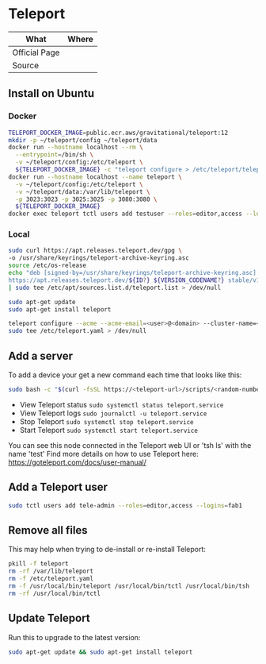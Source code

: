 # Teleport

| What          | Where |
|---------------|-------|
| Official Page |       |
| Source        |       |

## Install on Ubuntu

### Docker

``` sh
TELEPORT_DOCKER_IMAGE=public.ecr.aws/gravitational/teleport:12
mkdir -p ~/teleport/config ~/teleport/data
docker run --hostname localhost --rm \
  --entrypoint=/bin/sh \
  -v ~/teleport/config:/etc/teleport \
  ${TELEPORT_DOCKER_IMAGE} -c "teleport configure > /etc/teleport/teleport.yaml"
docker run --hostname localhost --name teleport \
  -v ~/teleport/config:/etc/teleport \
  -v ~/teleport/data:/var/lib/teleport \
  -p 3023:3023 -p 3025:3025 -p 3080:3080 \
  ${TELEPORT_DOCKER_IMAGE}
docker exec teleport tctl users add testuser --roles=editor,access --logins=root,ubuntu,ec2-user
```

### Local

``` sh
sudo curl https://apt.releases.teleport.dev/gpg \
-o /usr/share/keyrings/teleport-archive-keyring.asc
source /etc/os-release
echo "deb [signed-by=/usr/share/keyrings/teleport-archive-keyring.asc] \
https://apt.releases.teleport.dev/${ID?} ${VERSION_CODENAME?} stable/v12" \
| sudo tee /etc/apt/sources.list.d/teleport.list > /dev/null

sudo apt-get update
sudo apt-get install teleport

teleport configure --acme --acme-email=<user>@<domain> --cluster-name=<FQDN> | \
sudo tee /etc/teleport.yaml > /dev/null
```

## Add a server

To add a device your get a new command each time that looks like this:

``` sh
sudo bash -c "$(curl -fsSL https://<teleport-url>/scripts/<random-number>/install-node.sh)"
```

- View Teleport status ```sudo systemctl status teleport.service```
- View Teleport logs ```sudo journalctl -u teleport.service```
- Stop Teleport ```sudo systemctl stop teleport.service```
- Start Teleport ```sudo systemctl start teleport.service```

You can see this node connected in the Teleport web UI or 'tsh ls' with the name 'test'
Find more details on how to use Teleport here: <https://goteleport.com/docs/user-manual/>

## Add a Teleport user

``` sh
sudo tctl users add tele-admin --roles=editor,access --logins=fab1
```

## Remove all files

This may help when trying to de-install or re-install Teleport:

``` sh
pkill -f teleport
rm -rf /var/lib/teleport
rm -f /etc/teleport.yaml
rm -f /usr/local/bin/teleport /usr/local/bin/tctl /usr/local/bin/tsh
rm -rf /usr/local/bin/tctl
```

## Update Teleport

Run this to upgrade to the latest version:

``` sh
sudo apt-get update && sudo apt-get install teleport
```
